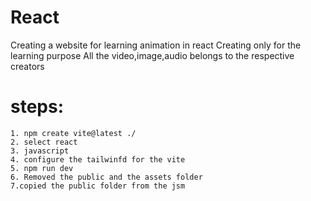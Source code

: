 # React 
Creating a website for learning animation in react
Creating only for the learning purpose
All the video,image,audio belongs to the respective creators
# steps:
    1. npm create vite@latest ./ 
    2. select react
    3. javascript
    4. configure the tailwinfd for the vite
    5. npm run dev
    6. Removed the public and the assets folder
    7.copied the public folder from the jsm